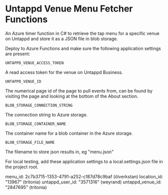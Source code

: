 # Untappd Venue Menu Fetcher Functions

An Azure timer function in C# to retrieve the tap menu for a specific venue on Untappd and store it as a JSON file in blob storage.

Deploy to Azure Functions and make sure the following application settings are present:

```UNTAPPD_VENUE_ACCESS_TOKEN```

A read access token for the venue on Untappd Business.

```UNTAPPD_VENUE_ID```

The numerical page id of the page to pull events from, can be found by visiting the page and looking at the bottom of the About section.

```BLOB_STORAGE_CONNECTION_STRING```

The connection string to Azure storage.

```BLOB_STORAGE_CONTAINER_NAME```

The container name for a blob container in the Azure storage.

```BLOB_STORAGE_FILE_NAME```

The filename to store json results in, eg "menu.json"

For local testing, add these application settings to a local.settings.json file in the project root.

menu_id: 2c7b3715-1353-4791-a252-c187d78c9baf (ölverkstan)
location_id: "13967" (tritonia)
untappd_user_id: "3571316" (weyrand)
untappd_venue_id: "2847695" (tritonia)